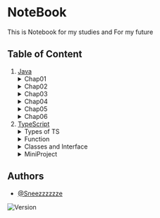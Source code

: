 # NoteBook

This is Notebook for my studies and For my future

## Table of Content

1. [Java](Java)
   <details>
      <summary>Chap01</summary>
      <ol>
          <li><a href="Java/chap01/_01.java">Intro</a></li>
          <li><a href="Java/chap01/_02_variables.java">Variables</a></li>
          <li><a href="Java/chap01/_03_comment.java">Comment</a></li>
          <li><a href="Java/chap01/_04_variableNaming.java">Variable Naming</a></li>
          <li><a href="Java/chap01/_05_constants.java">Constants</a></li>
          <li><a href="Java/chap01/_06_typecasting.java">Type Casting</a></li>
          <li><a href="Java/chap01/_Quiz_01.java">Quiz 01</a></li>
      </ol>
   </details>
   <details>
      <summary>Chap02</summary>
      <ol>
          <li><a href="Java/chap02/_01_operator1.java">Operator 1</a></li>
          <li><a href="Java/chap02/_02_operator2.java">Operator 2</a></li>
          <li><a href="Java/chap02/_03_operator3.java">Operator 3</a></li>
          <li><a href="Java/chap02/_04_operator4.java">Operator 4</a></li>
          <li><a href="Java/chap02/_05_operator5.java">Operator 5</a></li>
          <li><a href="Java/chap02/_Quiz_02.java">Quiz 02</a></li>
      </ol>
   </details>
   <details>
      <summary>Chap03</summary>
      <ol>
          <li><a href="Java/chap03/_01_string1.java">String 1</a></li>
          <li><a href="Java/chap03/_02_string2.java">String 2</a></li>
          <li><a href="Java/chap03/_03_stringcompare.java">String Compare</a></li>
          <li><a href="Java/chap03/_04_Escape_sequence.java">Escape Sequence</a></li>
          <li><a href="Java/chap03/_Quiz_03.java">Quiz 03</a></li>
      </ol>
   </details>
   <details>
      <summary>Chap04</summary>
      <ol>
          <li><a href="Java/chap04/_01_if.java">If</a></li>
          <li><a href="Java/chap04/_02_else.java">Else</a></li>
          <li><a href="Java/chap04/_03_elseif.java">Else If</a></li>
          <li><a href="Java/chap04/_04_switchcase.java">Switch Case</a></li>
          <li><a href="Java/chap04/_05_for.java">For</a></li>
          <li><a href="Java/chap04/_06_while.java">While</a></li>
          <li><a href="Java/chap04/_07_dowhile.java">Do While</a></li>
          <li><a href="Java/chap04/_08_NestedLoop.java">Nested Loop</a></li>
          <li><a href="Java/chap04/_09_MulitipleTable.java">Multiple Table</a></li>
          <li><a href="Java/chap04/_10_Break.java">Break</a></li>
          <li><a href="Java/chap04/_11_Continue.java">Continue</a></li>
          <li><a href="Java/chap04/_Quiz_04.java">Quiz 04</a></li>
      </ol>
   </details>
   <details>
      <summary>Chap05</summary>
      <ol>
          <li><a href="Java/chap05/_01_Array.java">Array</a></li>
          <li><a href="Java/chap05/_02_ArrayLoop.java">Array Loop</a></li>
          <li><a href="Java/chap05/_03_MultiArray.java">Multi Array</a></li>
          <li><a href="Java/chap05/_04_MultiArrayLoop.java">Multi Array Loop</a></li>
          <li><a href="Java/chap05/_05_ASCII.java">ASCII</a></li>
          <li><a href="Java/chap05/_Quiz_05.java">Quiz 05</a></li>
      </ol>
   </details>
   <details>
      <summary>Chap06</summary>
      <ol>
          <li><a href="Java/chap06/_01_Method.java">Method</a></li>
          <li><a href="Java/chap06/_02_Parameter.java">Parameter</a></li>
          <li><a href="Java/chap06/_03_Return.java">Return</a></li>
          <li><a href="Java/chap06/_04_ParameterAndReturn.java">Parameter And Return</a></li>
          <li><a href="Java/chap06/_05_OverLoading.java">Overloading</a></li>
          <li><a href="Java/chap06/_06_WhenToUse.java">When To Use</a></li>
          <li><a href="Java/chap06/_07_VariableScope.java">Variable Scope</a></li>
          <li><a href="Java/chap06/_08_MainMethod.java">Main Method</a></li>
          <li><a href="Java/chap06/_Quiz_06.java">Quiz 06</a></li>
      </ol>
   </details>
2. [TypeScript](TypeScript)
   <details>
      <summary>Types of TS </summary>
      <ol>
          <li><a href="TypeScript/Types of TS/PartOne.md">PartOne</a></li>
          <li><a href="TypeScript/Types of TS/PartTwo.md">PartTwo</a></li>
          <li><a href="TypeScript/Types of TS/PartThree.md">PartThree</a></li>
      </ol>
   </details>
   <details>
      <summary>Function</summary>
      <ol>
         <li><a href="TypeScript/Function/Call%20Signatures.md">Call Signatures</a></li>
         <li><a href="TypeScript/Function/Polymorphism.md">Polymorphism</a></li>
         <li><a href="TypeScript/Function/Overloading.md">Overloading</a></li>
         <li><a href="TypeScript/Function/Generic.md">Generic</a></li>
      </ol>
   </details>
   <details>
      <summary>Classes and Interface</summary>
      <ol>
         <li>
            <a href="TypeScript/Classes%20and%20Interface/Classes.md">Classes</a>
         </li>
         <li>
            <a href="TypeScript/Classes%20and%20Interface/Interfaces.md">Interfaces</a>
         </li>
      </ol>
   </details>
    <details>
        <summary>MiniProject</summary>
            <ol>
            <li>
               <a href="TypeScript/Mini%20Project">Block Chain</a>
            </li>
            </ol>
    </details>

## Authors

- [@Sneezzzzzze](https://www.github.com/Sneezzzzzze)

![Version](https://img.shields.io/badge/version-0.0.1-orange)
